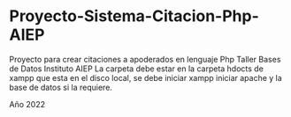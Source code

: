 # Proyecto-Sistema-Citacion-Php-AIEP
Proyecto para crear citaciones a apoderados en lenguaje Php Taller Bases de Datos Instituto AIEP
La carpeta debe estar en la carpeta hdocts de xampp que esta en el disco local, se debe iniciar xampp
iniciar apache y la base de datos si la requiere.

Año 2022
